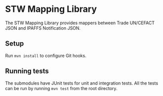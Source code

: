 # STW Mapping Library

The STW Mapping Library provides mappers between Trade UN/CEFACT JSON and IPAFFS Notification JSON.

## Setup

Run `mvn install` to configure Git hooks.

## Running tests

The submodules have JUnit tests for unit and integration tests. All the tests can be run by running
`mvn test` from the root directory.
